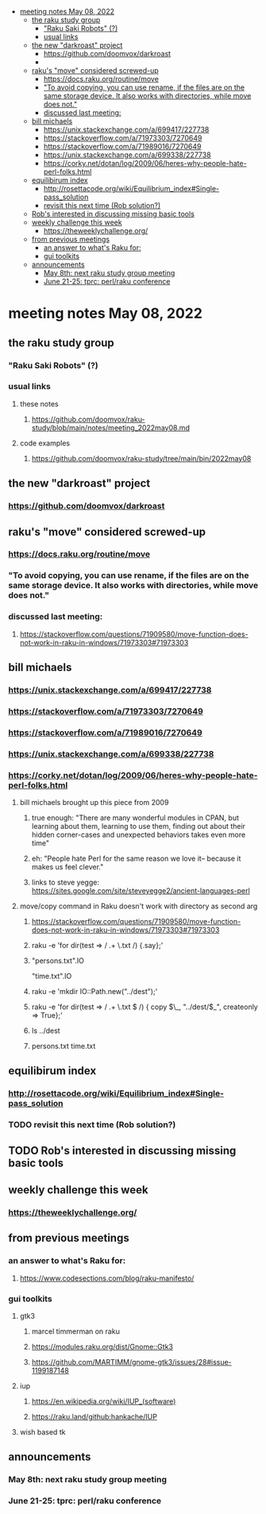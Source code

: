 - [meeting notes May 08, 2022](#org0aaf014)
  - [the raku study group](#org0ec5b0d)
    - ["Raku Saki Robots" (?)](#org900d69d)
    - [usual links](#orgfe3e41a)
  - [the new "darkroast" project](#orgdb5977f)
    - [<https://github.com/doomvox/darkroast>](#orgc2756df)
    - [](#orgb8a26a2)
  - [raku's "move" considered screwed-up](#orgf8b9d65)
    - [<https://docs.raku.org/routine/move>](#org48379c1)
    - ["To avoid copying, you can use rename, if the files are on the same storage device. It also works with directories, while move does not."](#orgd8163d9)
    - [discussed last meeting:](#org7c07716)
  - [bill michaels](#org481d63e)
    - [<https://unix.stackexchange.com/a/699417/227738>](#orgb8f8108)
    - [<https://stackoverflow.com/a/71973303/7270649>](#org7a233de)
    - [<https://stackoverflow.com/a/71989016/7270649>](#org67d944c)
    - [<https://unix.stackexchange.com/a/699338/227738>](#org78ab6db)
    - [<https://corky.net/dotan/log/2009/06/heres-why-people-hate-perl-folks.html>](#org73e6f36)
  - [equilibirum index](#org08c5ae7)
    - [<http://rosettacode.org/wiki/Equilibrium_index#Single-pass_solution>](#orgc21b323)
    - [revisit this next time (Rob solution?)](#org86d7c25)
  - [Rob's interested in discussing missing basic tools](#orgc0b8d42)
  - [weekly challenge this week](#org494e311)
    - [<https://theweeklychallenge.org/>](#orge2a2c71)
  - [from previous meetings](#orgebf98c3)
    - [an answer to what's Raku for:](#org30c1e0e)
    - [gui toolkits](#orge60d1b5)
  - [announcements](#orga25bd93)
    - [May 8th: next raku study group meeting](#org53eef67)
    - [June 21-25: tprc: perl/raku conference](#orgb0214f3)


<a id="org0aaf014"></a>

# meeting notes May 08, 2022


<a id="org0ec5b0d"></a>

## the raku study group


<a id="org900d69d"></a>

### "Raku Saki Robots" (?)


<a id="orgfe3e41a"></a>

### usual links

1.  these notes

    1.  <https://github.com/doomvox/raku-study/blob/main/notes/meeting_2022may08.md>

2.  code examples

    1.  <https://github.com/doomvox/raku-study/tree/main/bin/2022may08>


<a id="orgdb5977f"></a>

## the new "darkroast" project


<a id="orgc2756df"></a>

### <https://github.com/doomvox/darkroast>


<a id="orgb8a26a2"></a>

### 


<a id="orgf8b9d65"></a>

## raku's "move" considered screwed-up


<a id="org48379c1"></a>

### <https://docs.raku.org/routine/move>


<a id="orgd8163d9"></a>

### "To avoid copying, you can use rename, if the files are on the same storage device. It also works with directories, while move does not."


<a id="org7c07716"></a>

### discussed last meeting:

1.  <https://stackoverflow.com/questions/71909580/move-function-does-not-work-in-raku-in-windows/71973303#71973303>


<a id="org481d63e"></a>

## bill michaels


<a id="orgb8f8108"></a>

### <https://unix.stackexchange.com/a/699417/227738>


<a id="org7a233de"></a>

### <https://stackoverflow.com/a/71973303/7270649>


<a id="org67d944c"></a>

### <https://stackoverflow.com/a/71989016/7270649>


<a id="org78ab6db"></a>

### <https://unix.stackexchange.com/a/699338/227738>


<a id="org73e6f36"></a>

### <https://corky.net/dotan/log/2009/06/heres-why-people-hate-perl-folks.html>

1.  bill michaels brought up this piece from 2009

    1.  true enough: "There are many wonderful modules in CPAN, but learning about them, learning to use them, finding out about their hidden corner-cases and unexpected behaviors takes even more time"
    
    2.  eh: "People hate Perl for the same reason we love it&#x2013; because it makes us feel clever."
    
    3.  links to steve yegge: <https://sites.google.com/site/steveyegge2/ancient-languages-perl>

2.  move/copy command in Raku doesn't work with directory as second arg

    1.  <https://stackoverflow.com/questions/71909580/move-function-does-not-work-in-raku-in-windows/71973303#71973303>
    
    2.  raku -e 'for dir(test => / .+ \\.txt /) {.say};'
    
    3.  "persons.txt".IO
    
        "time.txt".IO
    
    4.  raku -e 'mkdir IO::Path.new("../dest");'
    
    5.  raku -e 'for dir(test => / .+ \\.txt $ /) { copy $\_, "../dest/$\_", createonly => True};'
    
    6.  ls ../dest
    
    7.  persons.txt time.txt


<a id="org08c5ae7"></a>

## equilibirum index


<a id="orgc21b323"></a>

### <http://rosettacode.org/wiki/Equilibrium_index#Single-pass_solution>


<a id="org86d7c25"></a>

### TODO revisit this next time (Rob solution?)


<a id="orgc0b8d42"></a>

## TODO Rob's interested in discussing missing basic tools


<a id="org494e311"></a>

## weekly challenge this week


<a id="orge2a2c71"></a>

### <https://theweeklychallenge.org/>


<a id="orgebf98c3"></a>

## from previous meetings


<a id="org30c1e0e"></a>

### an answer to what's Raku for:

1.  <https://www.codesections.com/blog/raku-manifesto/>


<a id="orge60d1b5"></a>

### gui toolkits

1.  gtk3

    1.  marcel timmerman on raku
    
    2.  <https://modules.raku.org/dist/Gnome::Gtk3>
    
    3.  <https://github.com/MARTIMM/gnome-gtk3/issues/28#issue-1199187148>

2.  iup

    1.  <https://en.wikipedia.org/wiki/IUP_(software)>
    
    2.  <https://raku.land/github:hankache/IUP>

3.  wish based tk


<a id="orga25bd93"></a>

## announcements


<a id="org53eef67"></a>

### May 8th: next raku study group meeting


<a id="orgb0214f3"></a>

### June 21-25: tprc: perl/raku conference
